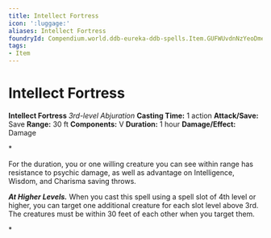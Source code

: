 ```yaml
---
title: Intellect Fortress
icon: ':luggage:'
aliases: Intellect Fortress
foundryId: Compendium.world.ddb-eureka-ddb-spells.Item.GUFWUvdnNzYeoDme
tags:
- Item
---
```


# Intellect Fortress

**Intellect Fortress**
_3rd-level Abjuration_
**Casting Time:** 1 action
**Attack/Save:** Save
**Range:** 30 ft
**Components:** V
**Duration:** 1 hour
**Damage/Effect:** Damage

*<p>For the duration, you or one willing creature you can see within range has resistance to psychic damage, as well as advantage on Intelligence, Wisdom, and Charisma saving throws.

*****At Higher Levels.***** When you cast this spell using a spell slot of 4th level or higher, you can target one additional creature for each slot level above 3rd. The creatures must be within 30 feet of each other when you target them.</p>*